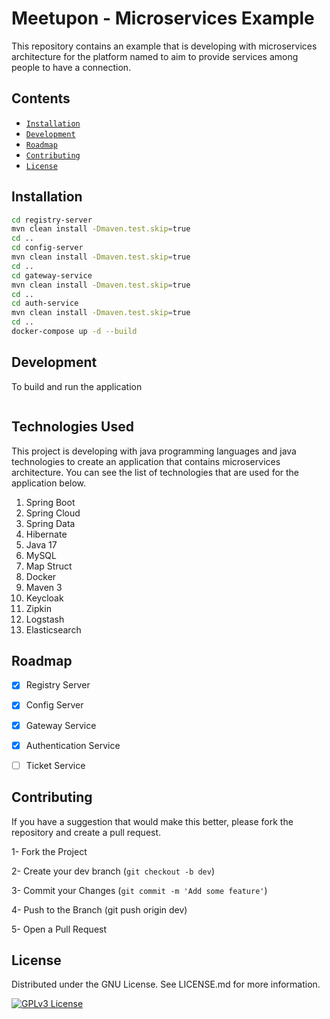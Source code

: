 # Meetupon - Microservices Example

This repository contains an example that is developing with microservices architecture for the platform named to aim to
provide services among people to have a connection.

## Contents

- [`Installation`](#installation)
- [`Development`](#development)
- [`Roadmap`](#roadmap)
- [`Contributing`](#contributing)
- [`License`](#license)

## Installation

```bash
cd registry-server
mvn clean install -Dmaven.test.skip=true
cd ..
cd config-server
mvn clean install -Dmaven.test.skip=true
cd ..
cd gateway-service
mvn clean install -Dmaven.test.skip=true
cd ..
cd auth-service
mvn clean install -Dmaven.test.skip=true
cd ..
docker-compose up -d --build
```

## Development

To build and run the application

```bash

```

## Technologies Used

This project is developing with java programming languages and java technologies to create an application that contains microservices architecture. You can see the list of technologies that are used for the application below.

1. Spring Boot
2. Spring Cloud
3. Spring Data
4. Hibernate
5. Java 17
6. MySQL
7. Map Struct
8. Docker
9. Maven 3
10. Keycloak
11. Zipkin
12. Logstash
13. Elasticsearch

## Roadmap

- [X] Registry Server
- [X] Config Server
- [X] Gateway Service
- [X] Authentication Service
- [ ] Ticket Service


## Contributing

If you have a suggestion that would make this better, please fork the repository and create a pull request.

1- Fork the Project

2- Create your dev branch (```git checkout -b dev```)

3- Commit your Changes (```git commit -m 'Add some feature'```)

4- Push to the Branch (git push origin dev)

5- Open a Pull Request

## License

Distributed under the GNU License. See LICENSE.md for more information.

[![GPLv3 License](https://img.shields.io/badge/License-GPL%20v3-yellow.svg)](https://opensource.org/licenses/)